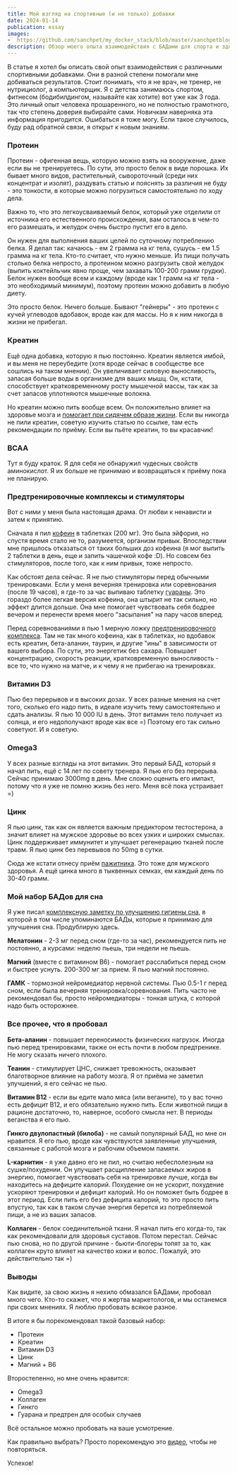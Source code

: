 ```yaml
---
title: Мой взгляд на спортивные (и не только) добавки
date: 2024-01-14
publication: essay
images:
-  https://github.com/sanchpet/my_docker_stack/blob/master/sanchpetblog/images/essays/big_omega3.png?raw=true
description: Обзор моего опыта взаимодействия с БАДами для спорта и здоровья
---
```


В статье я хотел бы описать свой опыт взаимодействия с различными спортивными добавками. Они в разной степени помогали мне добиваться результатов. 
Стоит понимать, что я не врач, не тренер, не нутрициолог, а компьютерщик. Я с детства занимаюсь спортом, фитнесом (бодибилдингом, называйте как хотите) вот уже как 3 года. Это личный опыт человека прошаренного, но не полностью грамотного, так что степень доверия выбирайте сами. Новичкам наверняка эта информация пригодится. Ошибаться я тоже могу. Если такое случилось, буду рад обратной связи, я открыт к новым знаниям.

### Протеин
Протеин - офигенная вещь, которую можно взять на вооружение, даже если вы не тренируетесь. По сути, это просто белок в виде порошка. Их бывает много видов, растительный, сывороточный (среди них концентрат и изолят), раздувать статью и пояснять за различия не буду - это тонкости, в которые можно погрузиться самостоятельно по ходу дела. 

Важно то, что это легкоусваиваемый белок, который уже отделили от источника его естественного происхождения, вам осталось в чем-то его размешать, и желудок очень быстро пустит его в дело.

Он нужен для выполнения ваших целей по суточному потреблению белка. Я делал так: качаюсь - ем 2 грамма на кг тела, сушусь - ем 1.5 грамма на кг тела. Кто-то считает, что нужно меньше. Из пищи получать столько белка непросто, а протеином можно разгрузить свой желудок (выпить коктейльчик явно проще, чем захавать 100-200 грамм грудки). Белок нужен вообще всем и каждому (вроде как 1 грамм на кг тела - это необходимый минимум), поэтому протеин можно добавить в любую диету. 

Это просто белок. Ничего больше. Бывают "гейнеры" - это протеин с кучей углеводов вдобавок, вроде как для массы. Но я к ним никогда в жизни не прибегал.

### Креатин

Ещё одна добавка, которую я пью постоянно. Креатин является имбой, и вы меня не переубедите (хотя вроде сейчас в сообществе все сошлись на таком мнении). Он увеличивает силовую выносливость, запасая больше воды в организме для ваших мышц. Он, кстати, способствует кратковременному росту мышечной массы, так как за счет запасов уплотняются мышечные волокна. 

Но креатин можно пить вообще всем. Он положительно влияет на здоровье мозга и [помогает при сидячем образе жизни](https://habr.com/ru/articles/655023/). Если вы никогда не пили креатин, советую изучить статью по ссылке, там есть рекомендации по приёму. Если вы пьёте креатин, то вы красавчик!

### BCAA

Тут я буду краток. Я для себя не обнаружил чудесных свойств аминокислот. Я их больше не принимаю и возвращаться к приёму пока не планирую.

### Предтренировочные комплексы и стимуляторы

Вот с ними у меня была настоящая драма. От любви к ненависти и затем к принятию. 

Сначала я пил <u>кофеин</u> в таблетках (200 мг). Это была эйфория, но спустя время стало не то, разумеется, организм привык. Впоследствии мне пришлось отказаться от таких больших доз кофеина (я мог выпить 2 таблетки в день, еще и запить чашечкой кофе :D). Но совсем без стимуляторов, после того, как к ним привык, тоже непросто.

Как обстоят дела сейчас. Я не пью стимуляторы перед обычными тренировками. Если у меня вечерняя тренировка или соревнования (после 19 часов), я где-то за час выпиваю таблетку <u>гуараны</u>. Это гораздо более легкая версия кофеина, она штырит не так сильно, но эффект длится дольше. Она мне помогает чувствовать себя бодрее вечером и перенести время моего "засыпания" на пару часов вперед.

Перед соревнованиями я пью 1 мерную ложку <u>предтренировочного комплекса</u>. Там не так много кофеина, как в таблетках, но вдобавок есть креатин, бета-аланин, таурин, и другие "ины" в зависимости от вашего выбора. По сути, это энергетик без сахара. Повышает концентрацию, скорость реакции, кратковременную выносливость - все то, что нужно на матче, и к чему я не прибегаю на тренировках.

### Витамин D3

Пью без перерывов и в высоких дозах. У всех разные мнения на счет того, сколько его надо пить, в идеале изучить тему самостоятельно и сдать анализы. Я пью 10 000 IU в день. Этот витамин тело получает из солнца, и его недополучают вроде как все =) Поэтому его так сильно советуют. И я советую.

### Omega3

У всех разные взгляды на этот витамин. Это первый БАД, который я начал пить, ещё с 14 лет по совету тренера. Я пью его без перерыва. Сейчас принимаю 3000mg в день. Мне сложно оценить его импакт, потому что я уже не помню жизнь без него. Меня всё пока устраивает =)

### Цинк
Я пью цинк, так как он является важным предиктором тестостерона, а значит влияет на мужское здоровье во всех узких и широких смыслах. Цинк поддерживает иммунитет и улучшает регенерацию тканей после травм. Я пью цинк без перевывов по 50mg в сутки. 

Сюда же кстати отнесу приём <u>пажитника</u>. Это тоже для мужского здоровья. А ещё цинка много в тыквенных семках, ем каждый день по 30-40 грамм.

### Мой набор БАДов для сна
Я уже писал [комплексную заметку по улучшению гигиены сна](/essays/20230916_better_sleep/), в которой в том числе упоминаются БАДы, которые я принимаю для улучшения сна. Продублирую здесь.

**Мелатонин** - 2-3 мг перед сном (где-то за час), рекомендуется пить не постоянно, а курсами: неделю пьешь, три недели не пьешь.

**Магний** (вместе с витамином B6) - помогает расслабиться перед сном и быстрее уснуть. 200-300 мг за прием. Я пью магний постоянно. 

**ГАМК** - тормозной нейромедиатор нервной системы. Пью 0.5-1 г перед сном, если была вечерняя тренировка/соревнования. Пить часто не рекомендовал бы, просто нейромедиаторы - тонкая штука, с которой надо быть осторожнее.

### Все прочее, что я пробовал

**Бета-аланин** - повышает переносимость физических нагрузок. Иногда пью перед тренировками, также он есть почти в любом предтренике. Не могу сказать ничего плохого.

**Теанин** - стимулирует ЦНС, снижает тревожность, оказывает благотворное влияние на работу мозга. Я от приёма не заметил улучшений, я его сейчас не пью. 

**Витамин B12** - если вы едите мало мяса (или веганите), то у вас точно есть дефицит B12, и его обязательно нужно пить. Если животной пищи в рационе достаточно, то, наверное, особого смысла нет. В периоды веганства я его пью.

**Гинкго двулопастный (билоба)** - не самый популярный БАД, но мне он нравится. Я его пью, вроде как чувствуются заявленные улучшения, связанные с работой мозга и рабочим объемом памяти. 

**L-карнитин** - я уже давно его не пил, но считаю небесполезным на сушке/похудении. Он улучшает расщипление запасаемых жиров в энергию, помогает чувствовать себя на тренировке лучше, когда вы находитесь на дефиците калорий. Похудение он не ускорит, похудение ускоряют тренировки и дефицит калорий. Но он поможет быть бодрее в этот период. Если пить его без дефицита калорий, то это просто пить впустую, так как в таком случае энергия берется из потребляемой пищи, а не из ваших запасов.

**Коллаген** - белок соединительной ткани. Я начал пить его когда-то, так как рекомендовали для здоровья суставов. Потом перестал. Сейчас пью снова, но по другой причине - бьюти-блогеры топят за то, как коллаген круто влияет на качество кожи и волос. Пожалуй, это действительно так =)

### Выводы

Как видите, за свою жизнь я нехило обмазался БАДами, пробовал много чего. Кто-то скажет, что я жертва маркетологов, и мы останемся при своих мнениях. Я люблю пробовать всякое разное. 

В итоге я бы порекомендовал такой базовый набор:
- Протеин
- Креатин
- Витамин D3
- Цинк
- Магний + B6

Второстепенно, но мне очень нравится:
- Omega3
- Коллаген
- Гинкго
- Гуарана и предтрен для особых случаев

Всё остальное можно пробовать на ваше усмотрение. 

Как правильно выбрать? Просто порекомендую это [видео](https://www.youtube.com/watch?v=NbKBgcCcb6E), чтобы не повторяться.

Успехов!